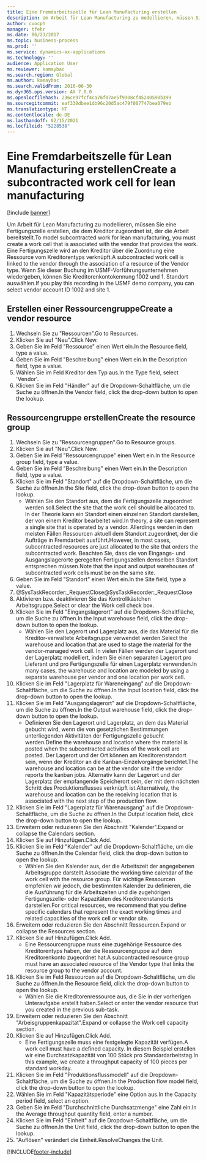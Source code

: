 ```yaml
---
title: Eine Fremdarbeitszelle für Lean Manufacturing erstellen
description: Um Arbeit für Lean Manufacturing zu modellieren, müssen Sie eine Fertigungszelle erstellen, die dem Kreditor zugeordnet ist, der die Arbeit bereitstellt.
author: cvocph
manager: tfehr
ms.date: 06/23/2017
ms.topic: business-process
ms.prod: ''
ms.service: dynamics-ax-applications
ms.technology: ''
audience: Application User
ms.reviewer: kamaybac
ms.search.region: Global
ms.author: kamaybac
ms.search.validFrom: 2016-06-30
ms.dyn365.ops.version: AX 7.0.0
ms.openlocfilehash: 236ce97fcf4ca76f07ae5f9308cf45240590b399
ms.sourcegitcommit: eaf330dbee1db96c20d5ac479f007747bea079eb
ms.translationtype: HT
ms.contentlocale: de-DE
ms.lasthandoff: 02/15/2021
ms.locfileid: "5228538"
---
```

# <a name="create-a-subcontracted-work-cell-for-lean-manufacturing"></a><span data-ttu-id="db0be-103">Eine Fremdarbeitszelle für Lean Manufacturing erstellen</span><span class="sxs-lookup"><span data-stu-id="db0be-103">Create a subcontracted work cell for lean manufacturing</span></span>

[!include [banner](../../includes/banner.md)]

<span data-ttu-id="db0be-104">Um Arbeit für Lean Manufacturing zu modellieren, müssen Sie eine Fertigungszelle erstellen, die dem Kreditor zugeordnet ist, der die Arbeit bereitstellt.</span><span class="sxs-lookup"><span data-stu-id="db0be-104">To model subcontracted work for lean manufacturing, you must create a work cell that is associated with the vendor that provides the work.</span></span> <span data-ttu-id="db0be-105">Eine Fertigungszelle wird an den Kreditor über die Zuordnung eine Ressource vom Kreditorentyps verknüpft.</span><span class="sxs-lookup"><span data-stu-id="db0be-105">A subcontracted work cell is linked to the vendor through the association of a resource of the Vendor type.</span></span> <span data-ttu-id="db0be-106">Wenn Sie dieser Buchung im USMF-Vorführungsunternehmen wiedergeben, können Sie Kreditorenkontokennung 1002 und 1. Standort auswählen.</span><span class="sxs-lookup"><span data-stu-id="db0be-106">If you play this recording in the USMF demo company, you can select vendor account ID 1002 and site 1.</span></span>


## <a name="create-a-vendor-resource"></a><span data-ttu-id="db0be-107">Erstellen einer Ressourcengruppe</span><span class="sxs-lookup"><span data-stu-id="db0be-107">Create a vendor resource</span></span>
1. <span data-ttu-id="db0be-108">Wechseln Sie zu "Ressourcen".</span><span class="sxs-lookup"><span data-stu-id="db0be-108">Go to Resources.</span></span>
2. <span data-ttu-id="db0be-109">Klicken Sie auf "Neu".</span><span class="sxs-lookup"><span data-stu-id="db0be-109">Click New.</span></span>
3. <span data-ttu-id="db0be-110">Geben Sie im Feld "Ressource" einen Wert ein.</span><span class="sxs-lookup"><span data-stu-id="db0be-110">In the Resource field, type a value.</span></span>
4. <span data-ttu-id="db0be-111">Geben Sie im Feld "Beschreibung" einen Wert ein.</span><span class="sxs-lookup"><span data-stu-id="db0be-111">In the Description field, type a value.</span></span>
5. <span data-ttu-id="db0be-112">Wählen Sie im Feld Kreditor den Typ aus.</span><span class="sxs-lookup"><span data-stu-id="db0be-112">In the Type field, select 'Vendor'.</span></span>
6. <span data-ttu-id="db0be-113">Klicken Sie im Feld "Händler" auf die Dropdown-Schaltfläche, um die Suche zu öffnen.</span><span class="sxs-lookup"><span data-stu-id="db0be-113">In the Vendor field, click the drop-down button to open the lookup.</span></span>

## <a name="create-the-resource-group"></a><span data-ttu-id="db0be-114">Ressourcengruppe erstellen</span><span class="sxs-lookup"><span data-stu-id="db0be-114">Create the resource group</span></span>
1. <span data-ttu-id="db0be-115">Wechseln Sie zu "Ressourcengruppen".</span><span class="sxs-lookup"><span data-stu-id="db0be-115">Go to Resource groups.</span></span>
2. <span data-ttu-id="db0be-116">Klicken Sie auf "Neu".</span><span class="sxs-lookup"><span data-stu-id="db0be-116">Click New.</span></span>
3. <span data-ttu-id="db0be-117">Geben Sie im Feld "Ressourcengruppe" einen Wert ein.</span><span class="sxs-lookup"><span data-stu-id="db0be-117">In the Resource group field, type a value.</span></span>
4. <span data-ttu-id="db0be-118">Geben Sie im Feld "Beschreibung" einen Wert ein.</span><span class="sxs-lookup"><span data-stu-id="db0be-118">In the Description field, type a value.</span></span>
5. <span data-ttu-id="db0be-119">Klicken Sie im Feld "Standort" auf die Dropdown-Schaltfläche, um die Suche zu öffnen.</span><span class="sxs-lookup"><span data-stu-id="db0be-119">In the Site field, click the drop-down button to open the lookup.</span></span>
    * <span data-ttu-id="db0be-120">Wählen Sie den Standort aus, dem die Fertigungszelle zugeordnet werden soll.</span><span class="sxs-lookup"><span data-stu-id="db0be-120">Select the site that the work cell should be allocated to.</span></span> <span data-ttu-id="db0be-121">In der Theorie kann ein Standort einen einzelnen Standort darstellen, der von einem Kreditor bearbeitet wird.</span><span class="sxs-lookup"><span data-stu-id="db0be-121">In theory, a site can represent a single site that is operated by a vendor.</span></span> <span data-ttu-id="db0be-122">Allerdings werden in den meisten Fällen Ressourcen aktuell dem Standort zugeordnet, der die Aufträge in  Fremdarbeit ausführt.</span><span class="sxs-lookup"><span data-stu-id="db0be-122">However, in most cases, subcontracted resources are just allocated to the site that orders the subcontracted work.</span></span> <span data-ttu-id="db0be-123">Beachten Sie, dass die von Eingangs- und Ausgangslagerorte geregelten Fertigungszellen demselben Standort entsprechen müssen.</span><span class="sxs-lookup"><span data-stu-id="db0be-123">Note that the input and output warehouses of subcontracted work cells must be on the same site.</span></span>  
6. <span data-ttu-id="db0be-124">Geben Sie im Feld "Standort" einen Wert ein.</span><span class="sxs-lookup"><span data-stu-id="db0be-124">In the Site field, type a value.</span></span>
7. <span data-ttu-id="db0be-125">@SysTaskRecorder:_RequestClose</span><span class="sxs-lookup"><span data-stu-id="db0be-125">@SysTaskRecorder:_RequestClose</span></span>
8. <span data-ttu-id="db0be-126">Aktivieren bzw. deaktivieren Sie das Kontrollkästchen Arbeitsgruppe.</span><span class="sxs-lookup"><span data-stu-id="db0be-126">Select or clear the Work cell check box.</span></span>
9. <span data-ttu-id="db0be-127">Klicken Sie im Feld "Eingangslagerort" auf die Dropdown-Schaltfläche, um die Suche zu öffnen.</span><span class="sxs-lookup"><span data-stu-id="db0be-127">In the Input warehouse field, click the drop-down button to open the lookup.</span></span>
    * <span data-ttu-id="db0be-128">Wählen Sie den Lagerort und Lagerplatz aus, die das Material für die Kreditor-verwaltete Arbeitsgruppe verwendet werden.</span><span class="sxs-lookup"><span data-stu-id="db0be-128">Select the warehouse and location that are used to stage the material for the vendor-managed work cell.</span></span> <span data-ttu-id="db0be-129">In vielen Fällen werden der Lagerort und der Lagerplatz modelliert, indem Sie einen separaten Lagerort pro Lieferant und pro Fertigungszelle für einen Lagerplatz verwenden.</span><span class="sxs-lookup"><span data-stu-id="db0be-129">In many cases, the warehouse and location are modeled by using a separate warehouse per vendor and one location per work cell.</span></span>  
10. <span data-ttu-id="db0be-130">Klicken Sie im Feld "Lagerplatz für Wareneingang" auf die Dropdown-Schaltfläche, um die Suche zu öffnen.</span><span class="sxs-lookup"><span data-stu-id="db0be-130">In the Input location field, click the drop-down button to open the lookup.</span></span>
11. <span data-ttu-id="db0be-131">Klicken Sie im Feld "Ausgangslagerort" auf die Dropdown-Schaltfläche, um die Suche zu öffnen.</span><span class="sxs-lookup"><span data-stu-id="db0be-131">In the Output warehouse field, click the drop-down button to open the lookup.</span></span>
    * <span data-ttu-id="db0be-132">Definieren Sie den Lagerort und Lagerplatz, an dem das Material gebucht wird, wenn die von gesetzlichen Bestimmungen unterliegenden Aktivitäten der Fertigungszelle gebucht werden.</span><span class="sxs-lookup"><span data-stu-id="db0be-132">Define the warehouse and location where the material is posted when the subcontracted activities of the work cell are posted.</span></span> <span data-ttu-id="db0be-133">Der Lagerort und der Ort können am Kreditorenstandort sein, wenn der Kreditor an die Kanban-Einzelvorgänge berichtet.</span><span class="sxs-lookup"><span data-stu-id="db0be-133">The warehouse and location can be at the vendor site if the vendor reports the kanban jobs.</span></span> <span data-ttu-id="db0be-134">Alternativ kann der Lagerort und der Lagerplatz der empfangende Speicherort sein, der mit dem nächsten Schritt des Produktionsflusses verknüpft ist.</span><span class="sxs-lookup"><span data-stu-id="db0be-134">Alternatively, the warehouse and location can be the receiving location that is associated with the next step of the production flow.</span></span>  
12. <span data-ttu-id="db0be-135">Klicken Sie im Feld "Lagerplatz für Warenausgang" auf die Dropdown-Schaltfläche, um die Suche zu öffnen.</span><span class="sxs-lookup"><span data-stu-id="db0be-135">In the Output location field, click the drop-down button to open the lookup.</span></span>
13. <span data-ttu-id="db0be-136">Erweitern oder reduzieren Sie den Abschnitt "Kalender".</span><span class="sxs-lookup"><span data-stu-id="db0be-136">Expand or collapse the Calendars section.</span></span>
14. <span data-ttu-id="db0be-137">Klicken Sie auf Hinzufügen.</span><span class="sxs-lookup"><span data-stu-id="db0be-137">Click Add.</span></span>
15. <span data-ttu-id="db0be-138">Klicken Sie im Feld "Kalender" auf die Dropdown-Schaltfläche, um die Suche zu öffnen.</span><span class="sxs-lookup"><span data-stu-id="db0be-138">In the Calendar field, click the drop-down button to open the lookup.</span></span>
    * <span data-ttu-id="db0be-139">Wählen Sie den Kalender aus, der die Arbeitszeit der angegebenen Arbeitsgruppe darstellt.</span><span class="sxs-lookup"><span data-stu-id="db0be-139">Associate the working time calendar of the work cell with the resource group.</span></span> <span data-ttu-id="db0be-140">Für wichtige Ressourcen empfehlen wir jedoch, die bestimmten Kalender zu definieren, die die Ausführung für die  Arbeitszeiten und die zugehörigen Fertigungszelle- oder Kapazitäten des Kreditorenstandorts darstellen.</span><span class="sxs-lookup"><span data-stu-id="db0be-140">For critical resources, we recommend that you define specific calendars that represent the exact working times and related capacities of the work cell or vendor site.</span></span>  
16. <span data-ttu-id="db0be-141">Erweitern oder reduzieren Sie den Abschnitt Ressourcen.</span><span class="sxs-lookup"><span data-stu-id="db0be-141">Expand or collapse the Resources section.</span></span>
17. <span data-ttu-id="db0be-142">Klicken Sie auf Hinzufügen.</span><span class="sxs-lookup"><span data-stu-id="db0be-142">Click Add.</span></span>
    * <span data-ttu-id="db0be-143">Eine Ressourcengruppe muss eine zugehörige Ressource des Kreditorentyps haben, der die Ressourcengruppe auf dem Kreditorenkonto zugeordnet hat.</span><span class="sxs-lookup"><span data-stu-id="db0be-143">A subcontracted resource group must have an associated resource of the Vendor type that links the resource group to the vendor account.</span></span>  
18. <span data-ttu-id="db0be-144">Klicken Sie im Feld Ressourcen auf die Dropdown-Schaltfläche, um die Suche zu öffnen.</span><span class="sxs-lookup"><span data-stu-id="db0be-144">In the Resource field, click the drop-down button to open the lookup.</span></span>
    * <span data-ttu-id="db0be-145">Wählen Sie die Kreditorenressource aus, die Sie in der vorherigen Unteraufgabe erstellt haben.</span><span class="sxs-lookup"><span data-stu-id="db0be-145">Select or enter the vendor resource that you created in the previous sub-task.</span></span>  
19. <span data-ttu-id="db0be-146">Erweitern oder reduzieren Sie den Abschnitt "Arbeisgruppenkapazität".</span><span class="sxs-lookup"><span data-stu-id="db0be-146">Expand or collapse the Work cell capacity section.</span></span>
20. <span data-ttu-id="db0be-147">Klicken Sie auf Hinzufügen.</span><span class="sxs-lookup"><span data-stu-id="db0be-147">Click Add.</span></span>
    * <span data-ttu-id="db0be-148">Eine Fertigungszelle muss eine festgelegte Kapazität verfügen.</span><span class="sxs-lookup"><span data-stu-id="db0be-148">A work cell must have a defined capacity.</span></span> <span data-ttu-id="db0be-149">In diesem Beispiel erstellen wir eine Durchsatzkapazität von 100 Stück pro Standardarbeitstag.</span><span class="sxs-lookup"><span data-stu-id="db0be-149">In this example, we create a throughput capacity of 100 pieces per standard workday.</span></span>  
21. <span data-ttu-id="db0be-150">Klicken Sie im Feld "Produktionsflussmodell" auf die Dropdown-Schaltfläche, um die Suche zu öffnen.</span><span class="sxs-lookup"><span data-stu-id="db0be-150">In the Production flow model field, click the drop-down button to open the lookup.</span></span>
22. <span data-ttu-id="db0be-151">Wählen Sie im Feld "Kapazitätsperiode" eine Option aus.</span><span class="sxs-lookup"><span data-stu-id="db0be-151">In the Capacity period field, select an option.</span></span>
23. <span data-ttu-id="db0be-152">Geben Sie im Feld "Durchschnittliche Durchsatzmenge" eine Zahl ein.</span><span class="sxs-lookup"><span data-stu-id="db0be-152">In the Average throughput quantity field, enter a number.</span></span>
24. <span data-ttu-id="db0be-153">Klicken Sie im Feld "Einheit" auf die Dropdown-Schaltfläche, um die Suche zu öffnen.</span><span class="sxs-lookup"><span data-stu-id="db0be-153">In the Unit field, click the drop-down button to open the lookup.</span></span>
25. <span data-ttu-id="db0be-154">"Auflösen" verändert die Einheit.</span><span class="sxs-lookup"><span data-stu-id="db0be-154">ResolveChanges the Unit.</span></span>



[!INCLUDE[footer-include](../../../includes/footer-banner.md)]